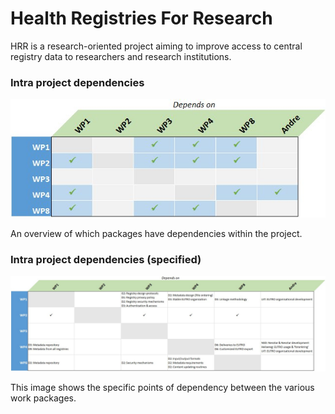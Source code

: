 # Health Registries For Research

HRR is a research-oriented project aiming to improve access to central registry data to researchers and research institutions.


### Intra project dependencies

![Dependencies](https://github.com/hrrno/hrr/blob/master/dependency_splash.jpg)

An overview of which packages have dependencies within the project.


### Intra project dependencies (specified)

![Specified dependencies](https://raw.githubusercontent.com/hrrno/hrr/master/dependency_specified.jpg)

This image shows the specific points of dependency between the various work packages.
